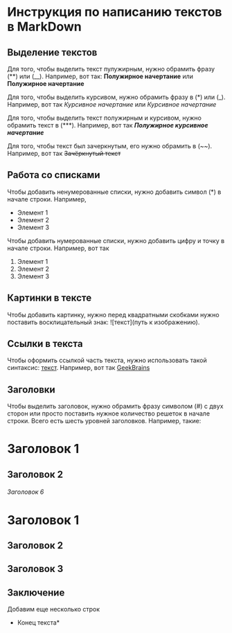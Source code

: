 # Инструкция по написанию текстов в MarkDown

## Выделение текстов

Для того, чтобы выделить текст пулужирным, нужно обрамить фразу (**) или (__). Например, вот так: 
**Полужирное начертание** или __Полужирное начертание__

Для того, чтобы выделить курсивом, нужно обрамить фразу в (*) или (_). Например, вот так *Курсивное начертание* или _Курсивное начертание_

Для того, чтобы выделить текст полужирным и курсивом, нужно обрамить текст в  (***). Например, вот так  ***Полужирное курсивное начертание***

Для того, чтобы текст был зачеркнутым, его нужно обрамить в (~~). Например, вот так 
~~Зачёркнутый текст~~

## Работа со списками

Чтобы добавить ненумерованные списки, нужно добавить символ (*) в начале строки. Например,
* Элемент 1
* Элемент 2
* Элемент 3

Чтобы добавить нумерованные списки, нужно добавить цифру и точку в начале строки. Например, вот так
1. Элемент 1 
2. Элемент 2
3. Элемент 3

## Картинки в тексте

Чтобы добавить картинку, нужно перед квадратными скобками нужно поставить восклицательный знак: ![текст](путь к изображению).

## Ссылки в текста

Чтобы оформить ссылкой часть текста, нужно использовать такой синтаксис: [текст](ссылка). Например, вот так [GeekBrains](https://gb.ru/education_new)

## Заголовки

Чтобы выделить заголовок, нужно обрамить фразу символом (#) с двух сторон или просто поставить нужное количество решеток в начале строки. Всего есть шесть уровней заголовков. Например, такие:
# Заголовок 1 #
## Заголовок 2 ##
###### Заголовок 6 ######
# Заголовок 1
## Заголовок 2
## Заголовок 3

## Заключение

Добавим еще несколько строк 

* Конец текста*
